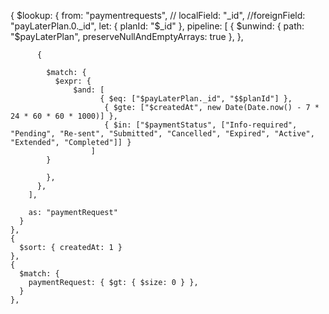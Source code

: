 {
      $lookup: {
        from: "paymentrequests",
       // localField: "_id",
        //foreignField: "payLaterPlan.0._id",
        let: { planId: "$_id" },
        pipeline: [
        {
            $unwind: { path: "$payLaterPlan",  preserveNullAndEmptyArrays: true },
        },
        
          {
             
            $match: {
              $expr: {
                  $and: [
                        { $eq: ["$payLaterPlan._id", "$$planId"] },
                         { $gte: ["$createdAt", new Date(Date.now() - 7 * 24 * 60 * 60 * 1000)] },
                         { $in: ["$paymentStatus", ["Info-required", "Pending", "Re-sent", "Submitted", "Cancelled", "Expired", "Active", "Extended", "Completed"]] }
                      ]
            }
        
            },
          },
        ],
        
        as: "paymentRequest"
      }
    },
    {
      $sort: { createdAt: 1 }
    },
    {
      $match: {
        paymentRequest: { $gt: { $size: 0 } },
      }
    },
